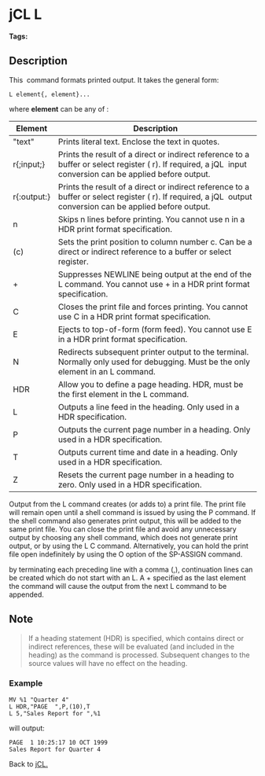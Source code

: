 # jCL L

<PageHeader />

**Tags:**
<badge text='print' vertical='middle' />
<badge text='jcl' vertical='middle' />

## Description

This  command formats printed output. It takes the general form:

```
L element{, element}...
```

where **element** can be any of :

| Element | Description |
| --- | --- |
| "text" | Prints literal text. Enclose the text in quotes. |
| r{;input;} | Prints the result of a direct or indirect reference to a buffer or select register ( r). If required, a jQL  input conversion can be applied before output. |
| r{:output:} | Prints the result of a direct or indirect reference to a buffer or select register ( r). If required, a jQL  output conversion can be applied before output. |
| n | Skips n lines before printing. You cannot use n in a HDR print format specification. |
| (c) | Sets the print position to column number c. Can be a direct or indirect reference to a buffer or select register. |
| + | Suppresses NEWLINE being output at the end of the L command. You cannot use + in a HDR print format specification. |
| C | Closes the print file and forces printing. You cannot use C in a HDR print format specification. |
| E | Ejects to top-of-form (form feed). You cannot use E in a HDR print format specification. |
| N | Redirects subsequent printer output to the terminal. Normally only used for debugging. Must be the only element in an L command. |
| HDR | Allow you to define a page heading. HDR, must be the first element in the L command. |
| L | Outputs a line feed in the heading. Only used in a HDR specification. |
| P | Outputs the current page number in a heading. Only used in a HDR specification. |
| T | Outputs current time and date in a heading. Only used in a HDR specification. |
| Z | Resets the current page number in a heading to zero. Only used in a HDR specification. |

Output from the L command creates (or adds to) a print file. The print file will remain open until a shell command is issued by using the P command. If the shell command also generates print output, this will be added to the same print file. You can close the print file and avoid any unnecessary output by choosing any shell command, which does not generate print output, or by using the L C command. Alternatively, you can hold the print file open indefinitely by using the O option of the SP-ASSIGN command.

by terminating each preceding line with a comma (,), continuation lines can be created which do not start with an L. A + specified as the last element the command will cause the output from the next L command to be appended.

## Note

> If a heading statement (HDR) is specified, which contains direct or indirect references, these will be evaluated (and included in the heading) as the command is processed. Subsequent changes to the source values will have no effect on the heading.

### Example

```
MV %1 "Quarter 4"
L HDR,"PAGE  ",P,(10),T
L 5,"Sales Report for ",%1
```

will output:

```
PAGE  1 10:25:17 10 OCT 1999
Sales Report for Quarter 4
```

Back to [jCL.](./../README.md)
  
<PageFooter />